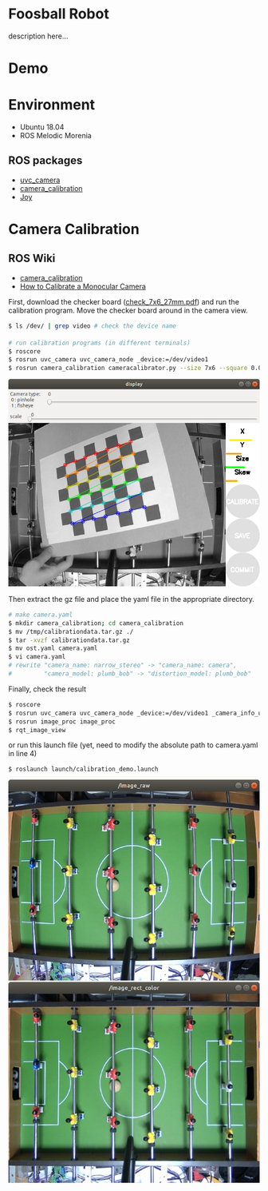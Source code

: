 # Foosball Robot
description here...

# Demo

# Environment

- Ubuntu 18.04
- ROS Melodic Morenia

## ROS packages

- [uvc_camera](http://wiki.ros.org/uvc_camera)
- [camera_calibration](http://wiki.ros.org/camera_calibration)
- [Joy](http://wiki.ros.org/joy)

# Camera Calibration

## ROS Wiki
- [camera_calibration](http://wiki.ros.org/camera_calibration)
- [How to Calibrate a Monocular Camera](http://wiki.ros.org/camera_calibration/Tutorials/MonocularCalibration)


First, download the checker board ([check_7x6_27mm.pdf](http://wiki.ros.org/turtlebot_kinect_arm_calibration/Tutorials/CalibratingKinectToTurtleBotArm?action=AttachFile&do=view&target=check_7x6_27mm.pdf)) and run the calibration program. Move the checker board around in the camera view.

```bash
$ ls /dev/ | grep video # check the device name

# run calibration programs (in different terminals)
$ roscore
$ rosrun uvc_camera uvc_camera_node _device:=/dev/video1
$ rosrun camera_calibration cameracalibrator.py --size 7x6 --square 0.027 image:=/image_raw
```

<img width="600" alt="cameracallibrator.png" src="https://github.com/ketaro-m/foosball_robot/blob/camera/img/cameracalibrator.png"> 

Then extract the gz file and place the yaml file in the appropriate directory.

```bash
# make camera.yaml
$ mkdir camera_calibration; cd camera_calibration
$ mv /tmp/calibrationdata.tar.gz ./
$ tar -xvzf calibrationdata.tar.gz
$ mv ost.yaml camera.yaml
$ vi camera.yaml 
# rewrite "camera_name: narrow_stereo" -> "camera_name: camera", 
#         "camera_model: plumb_bob" -> "distortion_model: plumb_bob"
```

Finally, check the result

```bash
$ roscore
$ rosrun uvc_camera uvc_camera_node _device:=/dev/video1 _camera_info_url:=file://$PWD/camera_calibration/camera.yaml
$ rosrun image_proc image_proc
$ rqt_image_view
```

or run this launch file (yet, need to modify the absolute path to camera.yaml in line 4)
```
$ roslaunch launch/calibration_demo.launch
```

<img width="600" alt="image_raw.png" src="https://github.com/ketaro-m/foosball_robot/blob/camera/img/image_raw.png"> 
<img width="600" alt="image_rect_color.png" src="https://github.com/ketaro-m/foosball_robot/blob/camera/img/image_rect_color.png"> 